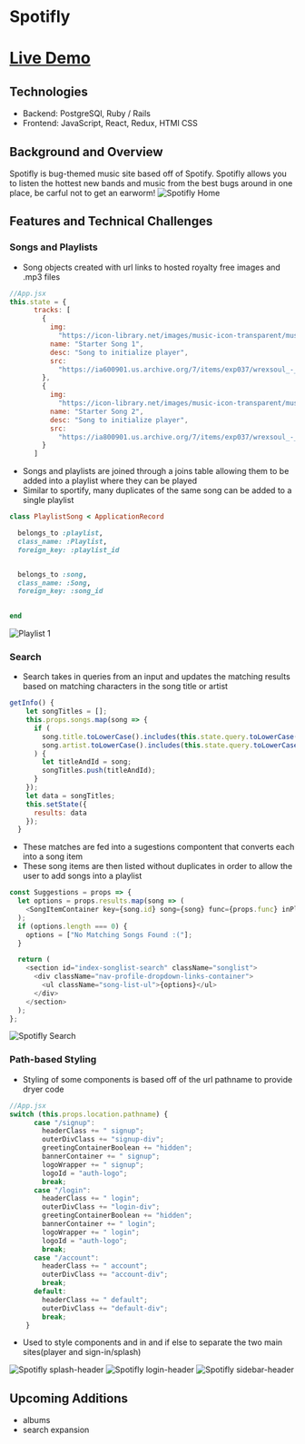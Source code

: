 # Spotifly
# [Live Demo](https://spotifly-app.herokuapp.com/#/)


## Technologies
 * Backend: PostgreSQl, Ruby / Rails
 * Frontend: JavaScript, React, Redux, HTMl CSS

## Background and Overview

Spotifly is bug-themed music site based off of Spotify. Spotifly allows you to listen the hottest new bands and music from the best bugs around in one place, be carful not to get an earworm! 
![Spotifly Home](./screenshots/spotifly-splash.png)
## Features and Technical Challenges

### Songs and Playlists
* Song objects created with url links to hosted royalty free images and .mp3 files
```javascript
//App.jsx
this.state = {
      tracks: [
        {
          img:
            "https://icon-library.net/images/music-icon-transparent/music-icon-transparent-11.jpg",
          name: "Starter Song 1",
          desc: "Song to initialize player",
          src:
            "https://ia600901.us.archive.org/7/items/exp037/wrexsoul_-_alchemy_sound_-_12_-_dreamland_64kb.mp3"
        },
        {
          img:
            "https://icon-library.net/images/music-icon-transparent/music-icon-transparent-11.jpg",
          name: "Starter Song 2",
          desc: "Song to initialize player",
          src:
            "https://ia800901.us.archive.org/7/items/exp037/wrexsoul_-_alchemy_sound_-_03_-_2000_fathoms_and_diving_64kb.mp3"
        }
      ]
```
* Songs and playlists are joined through a joins table allowing them to be added into a playlist where they can be played
* Similar to sportify, many duplicates of the same song can be added to a single playlist
```ruby
class PlaylistSong < ApplicationRecord

  belongs_to :playlist,
  class_name: :Playlist,
  foreign_key: :playlist_id


  belongs_to :song,
  class_name: :Song,
  foreign_key: :song_id

  
end
```

![Playlist 1](./screenshots/Spotifly-playlist.png)
### Search
* Search takes in queries from an input and updates the matching results based on matching characters in the song title or artist
```javascript
getInfo() {
    let songTitles = [];
    this.props.songs.map(song => {
      if (
        song.title.toLowerCase().includes(this.state.query.toLowerCase()) || 
        song.artist.toLowerCase().includes(this.state.query.toLowerCase())
      ) {
        let titleAndId = song;
        songTitles.push(titleAndId);
      } 
    });
    let data = songTitles;
    this.setState({
      results: data
    });
  }
```
* These matches are fed into a sugestions compontent that converts each into a song item
* These song items are then listed without duplicates in order to allow the user to add songs into a playlist
```Javascript
const Suggestions = props => {
  let options = props.results.map(song => (
    <SongItemContainer key={song.id} song={song} func={props.func} inPlaylist={false} />) 
  );
  if (options.length === 0) {
    options = ["No Matching Songs Found :("];
  }

  return (
    <section id="index-songlist-search" className="songlist">
      <div className="nav-profile-dropdown-links-container">
        <ul className="song-list-ul">{options}</ul>
      </div>
    </section>
  );
};
```
![Spotifly Search](./screenshots/spotifly-search.png)

### Path-based Styling
* Styling of some components is based off of the url pathname to provide dryer code
```javascript
//App.jsx
switch (this.props.location.pathname) {
      case "/signup":
        headerClass += " signup";
        outerDivClass += "signup-div";
        greetingContainerBoolean += "hidden";
        bannerContainer += " signup";
        logoWrapper += " signup";
        logoId = "auth-logo";
        break;
      case "/login":
        headerClass += " login";
        outerDivClass += "login-div";
        greetingContainerBoolean += "hidden";
        bannerContainer += " login";
        logoWrapper += " login";
        logoId = "auth-logo";
        break;
      case "/account":
        headerClass += " account";
        outerDivClass += "account-div";
        break;
      default:
        headerClass += " default";
        outerDivClass += "default-div";
        break;
    }
```
* Used to style components and in and if else to separate the two main sites(player and sign-in/splash)

![Spotifly splash-header](./screenshots/spotifly-navbar1.png)
![Spotifly login-header](./screenshots/spotifly-navbar2.png)
![Spotifly sidebar-header](./screenshots/spotifly-sidebar.png)


## Upcoming Additions
- albums
- search expansion

